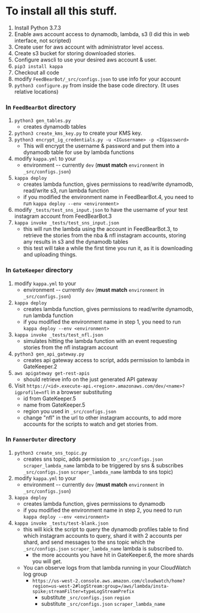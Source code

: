 # To install all this stuff.

1. Install Python 3.7.3
2. Enable aws account access to dynamodb, lambda, s3 (I did this in web interface, not scripted)
3. Create user for aws account with administrator level access.
4. Create s3 bucket for storing downloaded stories.
5. Configure awscli to use your desired aws account & user.
6. `pip3 install kappa`
7. Checkout all code
8. modify `FeedBearBot/_src/configs.json` to use info for your account
9. `python3 configure.py` from inside the base code directory. (It uses relative locations)

### In `FeedBearBot` directory
1. `python3 gen_tables.py` 
   - creates dynamodb tables
2. `python3 create_kms_key.py` to create your KMS key.
3. `python3 encrypt_ig_credentials.py -u <IGusername> -p <IGpassword>`
   - This will encrypt the username & password and put them into a dynamodb table for use by lambda functions
4. modify `kappa.yml` to your 
   - environment -- currently `dev` (**must match** `environment` in `_src/configs.json`)
5. `kappa deploy` 
   - creates lambda function, gives permissions to read/write dynamodb, read/write s3, run lambda function
   - if you modified the environment name in FeedBearBot.4, you need to run `kappa deploy --env <environment>`
6. modify `_tests/test_sns_input.json` to have the username of your test instagram account from FeedBearBot.3
7. `kappa invoke _tests/test_sns_input.json` 
   - this will run the lambda using the account in FeedBearBot.3, to retrieve the stories from 
   the nba & nfl instagram accounts, storing any results in s3 and the dynamodb tables
   - this test will take a while the first time you run it, as it is downloading and uploading things. 

### In `GateKeeper` directory
1. modify `kappa.yml` to your 
   - environment -- currently `dev` (**must match** `environment` in `_src/configs.json`)
2. `kappa deploy` 
   - creates lambda function, gives permissions to read/write dynamodb, run lambda function
   - if you modified the environment name in step 1, you need to run `kappa deploy --env <environment>`
3. `kappa invoke _tests/test_nfl.json` 
   - simulates hitting the lambda function with an event requesting stories from the nfl instagram account
4. `python3 gen_api_gateway.py` 
   - creates api gateway access to script, adds permission to lambda in GateKeeper.2
5. `aws apigateway get-rest-apis` 
   - should retrieve info on the just generated API gateway
6. Visit `https://<id>.execute-api.<region>.amazonaws.com/dev/<name>?igprofile=nfl` in a browser substituting 
   - id from GateKeeper.5
   - name from GateKeeper.5
   - region you used in `_src/configs.json`
   - change "nfl" in the url to other instagram accounts, to add more accounts for the scripts to watch and get 
   stories from.

### In `FannerOuter` directory
1. `python3 create_sns_topic.py` 
   - creates sns topic, adds permission to `_src/configs.json` `scraper_lambda_name` lambda to be triggered by sns & 
   subscribes `_src/configs.json` `scraper_lambda_name` lambda to sns topic)
2. modify `kappa.yml` to your
   - environment -- currently `dev` (**must match** `environment` in `_src/configs.json`)
3. `kappa deploy`
   - creates lambda function, gives permissions to dynamodb
   - if you modified the environment name in step 2, you need to run `kappa deploy --env <environment>`
4. `kappa invoke _tests/test-blank.json`
   - this will kick the script to query the dynamodb profiles table to find which instagram accounts to query, 
   shard it with 2 accounts per shard, and send messages to the sns topic which the `_src/configs.json` 
   `scraper_lambda_name` lambda is subscribed to. 
     - the more accounts you have hit in GateKeeper.6, the more shards you will get.
   - You can observe logs from that lambda running in your CloudWatch log group
     - `https://us-west-2.console.aws.amazon.com/cloudwatch/home?region=us-west-2#logStream:group=/aws/lambda/insta-spike;streamFilter=typeLogStreamPrefix`
       - substitute `_src/configs.json` `region`
       - substitute `_src/configs.json` `scraper_lambda_name`

